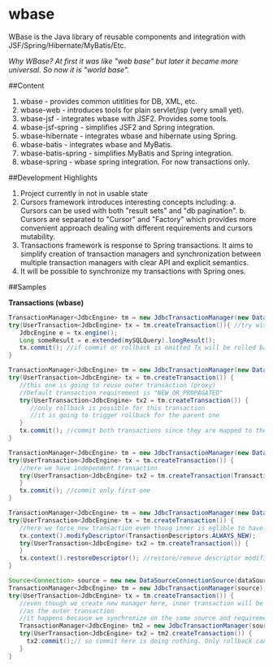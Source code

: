 wbase
=====

WBase is the Java library of reusable components and integration with JSF/Spring/Hibernate/MyBatis/Etc.

*Why WBase? At first it was like "web base" but later it became more universal. So now it is "world base".*

##Content

1. wbase - provides common utitlities for DB, XML, etc.
2. wbase-web - introduces tools for plain servlet/jsp (very small yet).
3. wbase-jsf - integrates wbase with JSF2. Provides some tools.
4. wbase-jsf-spring - simplifies JSF2 and Spring integration.
5. wbase-hibernate - integrates wbase and hibernate using Spring.
6. wbase-batis - integrates wbase and MyBatis.
7. wbase-batis-spring - simplifies MyBatis and Spring integration.
8. wbase-spring - wbase spring integration. For now transactions only.

##Development Highlights

1. Project currently in not in usable state
2. Cursors framework introduces interesting concepts including:
   a. Cursors can be used with both "result sets" and "db pagination".
   b. Cursors are separated to "Cursor" and "Factory" which provides more convenient approach
      dealing with different requirements and cursors mutability.
3. Transactions framework is response to Spring transactions. It aims to simplify creation of transaction managers 
   and synchronization between multiple transaction managers with clear API and explicit semantics.
4. It will be possible to synchronize my transactions with Spring ones.

##Samples

**Transactions (wbase)**

```Java
TransactionManager<JdbcEngine> tm = new JdbcTransactionManager(new DataSourceConnectionSource(dataSource));
try(UserTransaction<JdbcEngine> tx = tm.createTransaction()){ //try with resources
   JdbcEngine e = tx.engine();
   Long someResult = e.extended(mySQLQuery).longResult();
   tx.commit(); //if commit or rollback is omitted Tx will be rolled back on close
}
```

```Java
TransactionManager<JdbcEngine> tm = new JdbcTransactionManager(new DataSourceConnectionSource(dataSource));
try(UserTransaction<JdbcEngine> tx = tm.createTransaction()) {
   //this one is going to reuse outer transaction (proxy)
   //Default transaction requirement is "NEW_OR_PROPAGATED"
   try(UserTransaction<JdbcEngine> tx2 = tm.createTransaction()) {
      //only rollback is possible for this transaction
      //it is going to trigger rollback for the parent one
   }
   tx.commit(); //commit both transactions since they are mapped to the same one
}
```

```Java
TransactionManager<JdbcEngine> tm = new JdbcTransactionManager(new DataSourceConnectionSource(dataSource));
try(UserTransaction<JdbcEngine> tx = tm.createTransaction()) {
   //here we have independent transaction
   try(UserTransaction<JdbcEngine> tx2 = tm.createTransaction(TransactionDescriptors.ALWAYS_NEW)) {
   }
   tx.commit(); //commit only first one
}
```

```Java
TransactionManager<JdbcEngine> tm = new JdbcTransactionManager(new DataSourceConnectionSource(dataSource));
try(UserTransaction<JdbcEngine> tx = tm.createTransaction()) {
   //here we force new transaction even thoug inner is eglible to have propagated transaction
   tx.context().modifyDescriptor(TransactionDescriptors.ALWAYS_NEW);
   try(UserTransaction<JdbcEngine> tx2 = tm.createTransaction()) {
   }
   tx.context().restoreDescriptor(); //restore/remove descriptor modifications
}
```

```Java
Source<Connection> source = new new DataSourceConnectionSource(dataSource);
TransactionManager<JdbcEngine> tm = new JdbcTransactionManager(source);
try(UserTransaction<JdbcEngine> tx = tm.createTransaction()) {
   //even though we create new manager here, inner transaction will be mapped to the same physical one
   //as the outer transaction
   //it happens because we synchronize on the same source and requirement is "NEW_OR_PROPAGATED"
   TransactionManager<JdbcEngine> tm2 = new JdbcTransactionManager(source);
   try(UserTransaction<JdbcEngine> tx2 = tm2.createTransaction()) {
     tx2.commit();// so commit here is doing nothing. Only rollback can be called
   }
}
```